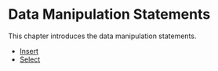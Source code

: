 # Data Manipulation Statements

This chapter introduces the data manipulation statements.

- [Insert](./insert.md)
- [Select](./select.md)
